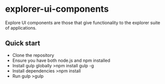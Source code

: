 # explorer-ui-components
Explore UI components are those that give functionality to the explorer suite of applications.

## Quick start 
* Clone the repository
* Ensure you have both node.js and npm installed
* Install gulp globally >npm install gulp -g
* Install dependencies >npm install
* Run gulp >gulp
